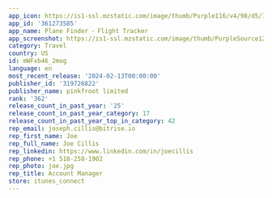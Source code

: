 ```yaml
---
app_icon: https://is1-ssl.mzstatic.com/image/thumb/Purple116/v4/98/d5/18/98d518ae-6cf9-e113-12c3-a08f0e09daf1/AppIcon-0-0-1x_U007emarketing-0-7-0-sRGB-GLES2_U002c0-512MB-85-220.png/1024x1024bb.png
app_id: '361273585'
app_name: Plane Finder ⁃ Flight Tracker
app_screenshot: https://is1-ssl.mzstatic.com/image/thumb/PurpleSource126/v4/2c/6a/fd/2c6afda8-cce6-5eb4-95ab-505203f394f4/70a35fad-ae51-409e-bea9-d9637e14dc5b_1-Alt.png/1242x2688bb.png
category: Travel
country: US
id: mWFxb46_2mog
language: en
most_recent_release: '2024-02-13T00:00:00'
publisher_id: '319726822'
publisher_name: pinkfroot limited
rank: '362'
release_count_in_past_year: '25'
release_count_in_past_year_category: 17
release_count_in_past_year_top_in_category: 42
rep_email: joseph.cillis@bitrise.io
rep_first_name: Joe
rep_full_name: Joe Cillis
rep_linkedin: https://www.linkedin.com/in/joecillis
rep_phone: +1 518-258-1902
rep_photo: joe.jpg
rep_title: Account Manager
store: itunes_connect
---
```


